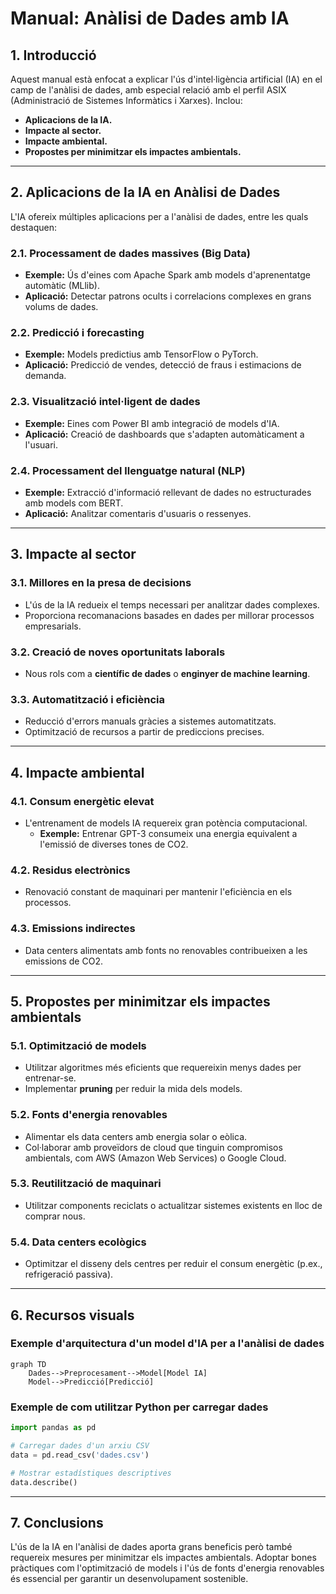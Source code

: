 # Manual: Anàlisi de Dades amb IA

## 1. Introducció
Aquest manual està enfocat a explicar l'ús d'intel·ligència artificial (IA) en el camp de l'anàlisi de dades, amb especial relació amb el perfil ASIX (Administració de Sistemes Informàtics i Xarxes). Inclou:

- **Aplicacions de la IA.**
- **Impacte al sector.**
- **Impacte ambiental.**
- **Propostes per minimitzar els impactes ambientals.**

---

## 2. Aplicacions de la IA en Anàlisi de Dades
L'IA ofereix múltiples aplicacions per a l'anàlisi de dades, entre les quals destaquen:

### 2.1. Processament de dades massives (Big Data)
- **Exemple:** Ús d'eines com Apache Spark amb models d'aprenentatge automàtic (MLlib).
- **Aplicació:** Detectar patrons ocults i correlacions complexes en grans volums de dades.

### 2.2. Predicció i forecasting
- **Exemple:** Models predictius amb TensorFlow o PyTorch.
- **Aplicació:** Predicció de vendes, detecció de fraus i estimacions de demanda.

### 2.3. Visualització intel·ligent de dades
- **Exemple:** Eines com Power BI amb integració de models d'IA.
- **Aplicació:** Creació de dashboards que s'adapten automàticament a l'usuari.

### 2.4. Processament del llenguatge natural (NLP)
- **Exemple:** Extracció d'informació rellevant de dades no estructurades amb models com BERT.
- **Aplicació:** Analitzar comentaris d'usuaris o ressenyes.

---

## 3. Impacte al sector

### 3.1. Millores en la presa de decisions
- L'ús de la IA redueix el temps necessari per analitzar dades complexes.
- Proporciona recomanacions basades en dades per millorar processos empresarials.

### 3.2. Creació de noves oportunitats laborals
- Nous rols com a **científic de dades** o **enginyer de machine learning**.

### 3.3. Automatització i eficiència
- Reducció d'errors manuals gràcies a sistemes automatitzats.
- Optimització de recursos a partir de prediccions precises.

---

## 4. Impacte ambiental

### 4.1. Consum energètic elevat
- L'entrenament de models IA requereix gran potència computacional.
  - **Exemple:** Entrenar GPT-3 consumeix una energia equivalent a l'emissió de diverses tones de CO2.

### 4.2. Residus electrònics
- Renovació constant de maquinari per mantenir l'eficiència en els processos.

### 4.3. Emissions indirectes
- Data centers alimentats amb fonts no renovables contribueixen a les emissions de CO2.

---

## 5. Propostes per minimitzar els impactes ambientals

### 5.1. Optimització de models
- Utilitzar algoritmes més eficients que requereixin menys dades per entrenar-se.
- Implementar **pruning** per reduir la mida dels models.

### 5.2. Fonts d'energia renovables
- Alimentar els data centers amb energia solar o eòlica.
- Col·laborar amb proveïdors de cloud que tinguin compromisos ambientals, com AWS (Amazon Web Services) o Google Cloud.

### 5.3. Reutilització de maquinari
- Utilitzar components reciclats o actualitzar sistemes existents en lloc de comprar nous.

### 5.4. Data centers ecològics
- Optimitzar el disseny dels centres per reduir el consum energètic (p.ex., refrigeració passiva).

---

## 6. Recursos visuals

### Exemple d'arquitectura d'un model d'IA per a l'anàlisi de dades

```mermaid
graph TD
    Dades-->Preprocesament-->Model[Model IA]
    Model-->Predicció[Predicció]
```

### Exemple de com utilitzar Python per carregar dades
```python
import pandas as pd

# Carregar dades d'un arxiu CSV
data = pd.read_csv('dades.csv')

# Mostrar estadístiques descriptives
data.describe()
```

---

## 7. Conclusions
L'ús de la IA en l'anàlisi de dades aporta grans beneficis però també requereix mesures per minimitzar els impactes ambientals. Adoptar bones pràctiques com l'optimització de models i l'ús de fonts d'energia renovables és essencial per garantir un desenvolupament sostenible.

